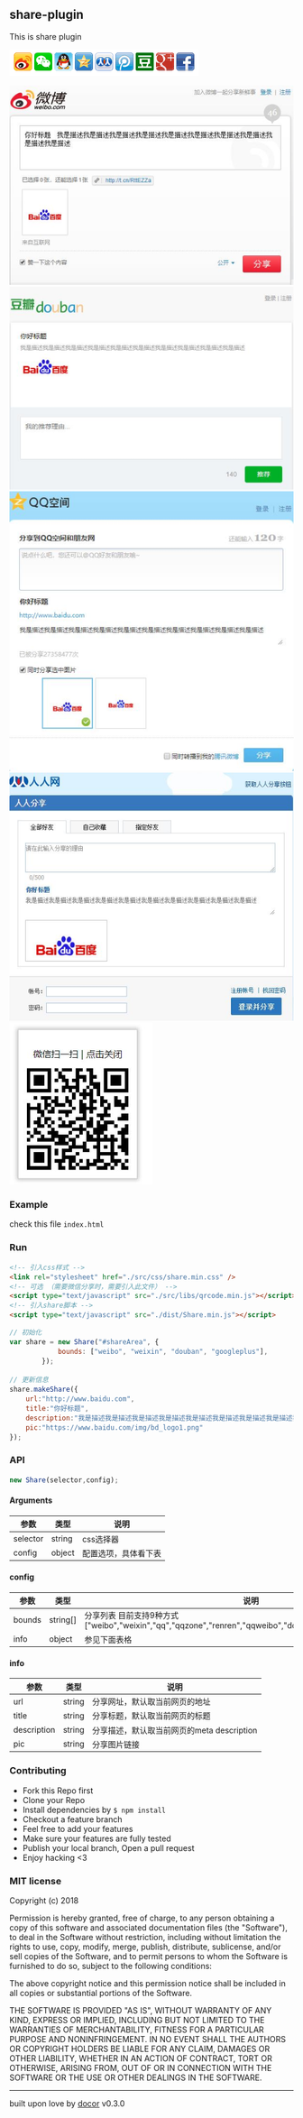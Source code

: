 ## share-plugin
This is share plugin

![share-plugin-icons](https://raw.githubusercontent.com/Yangfan2016/PicBed/master/Blog/share-plugin-icons%200.png)

![share-plugin-weibo.JPG](https://raw.githubusercontent.com/Yangfan2016/PicBed/master/Blog/share-plugin-weibo.JPG)  
![share-plugin-douban.JPG](https://raw.githubusercontent.com/Yangfan2016/PicBed/master/Blog/share-plugin-douban.JPG)  
![share-plugin-qqzone.JPG](https://raw.githubusercontent.com/Yangfan2016/PicBed/master/Blog/share-plugin-qqzone.JPG)  
![share-plugin-renren.JPG](https://raw.githubusercontent.com/Yangfan2016/PicBed/master/Blog/share-plugin-renren.JPG)  
![share-plugin-weixin.JPG](https://raw.githubusercontent.com/Yangfan2016/PicBed/master/Blog/share-plugin-weixin.JPG)  

### Example

check this file `index.html`

### Run

```html
<!-- 引入css样式 -->
<link rel="stylesheet" href="./src/css/share.min.css" />
<!-- 可选 （需要微信分享时，需要引入此文件） -->
<script type="text/javascript" src="./src/libs/qrcode.min.js"></script>
<!-- 引入share脚本 -->
<script type="text/javascript" src="./dist/Share.min.js"></script>
```
```js
// 初始化
var share = new Share("#shareArea", {
            bounds: ["weibo", "weixin", "douban", "googleplus"],
        });

// 更新信息
share.makeShare({
    url:"http://www.baidu.com",
    title:"你好标题",
    description:"我是描述我是描述我是描述我是描述我是描述我是描述我是描述我是描述我是描述我是描述",
    pic:"https://www.baidu.com/img/bd_logo1.png"
});

```


### API

```js
new Share(selector,config);
```

#### Arguments 

<table style="width:100%">
    <thead>
        <tr>
            <th>参数</th>
            <th>类型</th>
            <th>说明</th>
        </tr>            
    </thead>
    <tbody>
        <tr>
            <td>selector</td>
            <td>string</td>
            <td>css选择器</td>
        </tr>
        <tr>
            <td>config</td>
            <td>object</td>
            <td>配置选项，具体看下表</td>
        </tr>
    </tbody>
</table>


#### config

<table style="width:100%">
    <thead>
        <tr>
            <th>参数</th>
            <th>类型</th>
            <th>说明</th>
        </tr>            
    </thead>
    <tbody>
        <tr>
            <td>bounds</td>
            <td>string[]</td>
            <td>分享列表 目前支持9种方式 ["weibo","weixin","qq","qqzone","renren","qqweibo","douban","googleplus","facebook"]</td>
        </tr>
        <tr>
            <td>info</td>
            <td>object</td>
            <td>参见下面表格</td>
        </tr>
    </tbody>
</table>

#### info

<table style="width:100%">
    <thead>
        <tr>
            <th>参数</th>
            <th>类型</th>
            <th>说明</th>
        </tr>            
    </thead>
    <tbody>
        <tr>
            <td>url</td>
            <td>string</td>
            <td>分享网址，默认取当前网页的地址</td>
        </tr>
        <tr>
            <td>title</td>
            <td>string</td>
            <td>分享标题，默认取当前网页的标题</td>
        </tr>
        <tr>
            <td>description</td>
            <td>string</td>
            <td>分享描述，默认取当前网页的meta description</td>
        </tr>
        <tr>
            <td>pic</td>
            <td>string</td>
            <td>分享图片链接</td>
        </tr>
    </tbody>
</table>



### Contributing
- Fork this Repo first
- Clone your Repo
- Install dependencies by `$ npm install`
- Checkout a feature branch
- Feel free to add your features
- Make sure your features are fully tested
- Publish your local branch, Open a pull request
- Enjoy hacking <3

### MIT license
Copyright (c) 2018 

Permission is hereby granted, free of charge, to any person obtaining a copy
of this software and associated documentation files (the &quot;Software&quot;), to deal
in the Software without restriction, including without limitation the rights
to use, copy, modify, merge, publish, distribute, sublicense, and/or sell
copies of the Software, and to permit persons to whom the Software is
furnished to do so, subject to the following conditions:

The above copyright notice and this permission notice shall be included in
all copies or substantial portions of the Software.

THE SOFTWARE IS PROVIDED &quot;AS IS&quot;, WITHOUT WARRANTY OF ANY KIND, EXPRESS OR
IMPLIED, INCLUDING BUT NOT LIMITED TO THE WARRANTIES OF MERCHANTABILITY,
FITNESS FOR A PARTICULAR PURPOSE AND NONINFRINGEMENT. IN NO EVENT SHALL THE
AUTHORS OR COPYRIGHT HOLDERS BE LIABLE FOR ANY CLAIM, DAMAGES OR OTHER
LIABILITY, WHETHER IN AN ACTION OF CONTRACT, TORT OR OTHERWISE, ARISING FROM,
OUT OF OR IN CONNECTION WITH THE SOFTWARE OR THE USE OR OTHER DEALINGS IN
THE SOFTWARE.

---
built upon love by [docor](https://github.com/turingou/docor.git) v0.3.0
